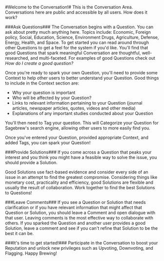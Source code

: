 #Welcome to the Conversation!#
This is the Conversation Area. Conversations here are public
and accessible by all users. How does it work?

###Ask Questions###
The Conversation begins with a Question. You can ask about
pretty much anything here. Topics include: Economic,
Foreign policy, Social, Education, Science, Environment
Drugs, Agriculture, Defense, Energy, Health, and Space. To get started you can read around
through other Questions to get a feel for the system if you'd
like. You'll find that good Questions that spark meaningful Conversation
are thoughtful, well-researched, and multi-faceted.
For examples of good Questions check out *How do I create a
good question?*

Once you're ready to spark your own Question, you'll need to
provide some Context to help other users to better understand
your Question. Good things to include in the Context section are:

- Why your question is important
- Who will be affected by your Question?
- Links to relevant information pertaining to your Question (journal
articles, newspaper articles, quotes, videos and other media)
- Explanations of any important studies conducted about your
Question

You'll then need to Tag your question. This will Categorize your Question 
for Sagebrew's search engine, allowing other users to more easily find you.

Once you've entered your Question, provided appropriate Context,
and added Tags, you can spark your Question!

###Provide Solutions###
If you come across a Question that peaks your interest and
you think you might have a feasible way to solve the issue,
you should provide a Solution.

Good Solutions use fact-based evidence and consider every side
of an issue in an attempt to find the greatest compromise.
Considering things like monetary cost, practicality and efficiency,
good Solutions are flexible and usually the result of collaboration.
 Work together to find the best Solutions to Questions!

###Leave Comments###
If you see a Question or Solution that needs clarification
or if you have relevant information that might affect that Question or
Solution, you should leave a Comment and open dialogue with that user.
Leaving comments is the most effective way to collaborate with others.
If you sparked the Question and another user provides a good Solution, leave
a comment and see if you can't refine that Solution to be the best it
can be.


###It's time to get started!###
Participate in the Conversation to boost
your Reputation and unlock new privileges such as Upvoting, Downvoting,
and Flagging. Happy Brewing!
